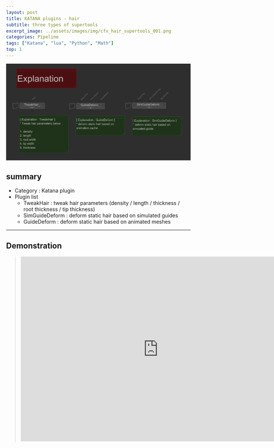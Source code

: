 ```yaml
---
layout: post
title: KATANA plugins - hair
subtitle: three types of supertools
excerpt_image: ../assets/images/img/cfx_hair_supertools_001.png
categories: Pipeline
tags: ["Katana", "lua", "Python", "Math"]
top: 1
---
```



![banner](/assets/images/img/cfx_hair_supertools_002.png)

## summary
- Category : Katana plugin
- Plugin list
  - TweakHair : tweak hair parameters (density / length / thickness / root thickness / tip thickness)
  - SimGuideDeform : deform static hair based on simulated guides
  - GuideDeform : deform static hair based on animated meshes




---

## Demonstration

> <iframe width="750" height="505" src="https://www.youtube.com/embed/KuFu3CsN1XI?si=Re3n1-9RRBcuYu23" title="YouTube video player" frameborder="0" allow="accelerometer; autoplay; clipboard-write; encrypted-media; gyroscope; picture-in-picture; web-share" referrerpolicy="strict-origin-when-cross-origin" allowfullscreen></iframe>
